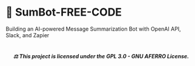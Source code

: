 # 🤖 SumBot-FREE-CODE
Building an AI-powered Message Summarization Bot with OpenAI API, Slack, and Zapier













#

##### <p align="center"> ⚖︎ This project is licensed under the GPL 3.0 - GNU AFERRO License.





















#
